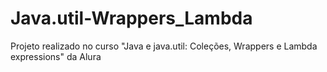 # Java.util-Wrappers_Lambda
Projeto realizado no curso "Java e java.util: Coleções, Wrappers e Lambda expressions" da Alura
